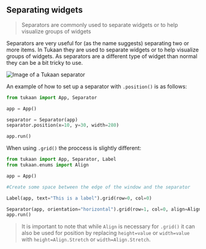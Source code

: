 ## Separating widgets

> Separators are commonly used to separate widgets or to help visualize groups of widgets

Separators are very useful for (as the name suggests) separating two or more items. In Tukaan they are used to separate widgets or to help visualize groups of widgets. As separators are a different type of widget than normal they can be a bit tricky to use.

![Image of a Tukaan separator](/resources/docs/separator.png)

An example of how to set up a separator with `.position()` is as follows:

```python
from tukaan import App, Separator

app = App()

separator = Separator(app)
separator.position(x=10, y=30, width=280)

app.run()
```

When using `.grid()` the proccess is slightly different:

```python
from tukaan import App, Separator, Label
from tukaan.enums import Align

app = App()

#Create some space between the edge of the window and the separator

Label(app, text="This is a label").grid(row=0, col=0)

Separator(app, orientation="horizontal").grid(row=1, col=0, align=Align.Stretch)
app.run()
```

> It is important to note that while `Align` is necessary for `.grid()` it can also be used for position by replacing `height=value` or `width=value` with `height=Align.Stretch` or `width=Align.Stretch`.